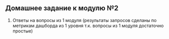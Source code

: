 ## Домашнее задание к модулю №2

1. Ответы на вопросы из 1 модуля (результаты запросов сделаны по метрикам дашборда из 1 уровня т.к. вопросы из 1 модуля достаточно простые)
